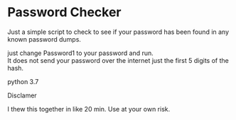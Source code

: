 # Password Checker

Just a simple script to check to see if your password has been found in any known password dumps.

just change Password1 to your password and run.  
It does not send your password over the internet just the first 5 digits of the hash.


python 3.7


Disclamer

I thew this together in like 20 min. Use at your own risk.
